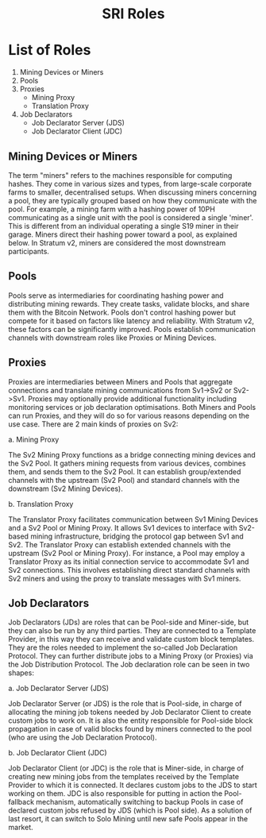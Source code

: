 <h1 align="center">
  SRI Roles
</h1>

# List of Roles

1. Mining Devices or Miners
2. Pools
3. Proxies
    - Mining Proxy
    - Translation Proxy
4. Job Declarators
    - Job Declarator Server (JDS)
    - Job Declarator Client (JDC)

## Mining Devices or Miners

The term "miners" refers to the machines responsible for computing hashes. They come in various sizes and types, from large-scale corporate farms to smaller, decentralised setups. When discussing miners concerning a pool, they are typically grouped based on how they communicate with the pool. For example, a mining farm with a hashing power of 10PH communicating as a single unit with the pool is considered a single 'miner'. This is different from an individual operating a single S19 miner in their garage. Miners direct their hashing power toward a pool, as explained below. In Stratum v2, miners are considered the most downstream participants.

## Pools

Pools serve as intermediaries for coordinating hashing power and distributing mining rewards. They create tasks, validate blocks, and share them with the Bitcoin Network. Pools don't control hashing power but compete for it based on factors like latency and reliability. With Stratum v2, these factors can be significantly improved. Pools establish communication channels with downstream roles like Proxies or Mining Devices.

## Proxies

Proxies are intermediaries between Miners and Pools that aggregate connections and translate mining communications from Sv1->Sv2 or Sv2->Sv1. Proxies may optionally provide additional functionality including monitoring services or job declaration optimisations. Both Miners and Pools can run Proxies, and they will do so for various reasons depending on the use case. There are 2 main kinds of proxies on Sv2:

a. Mining Proxy

The Sv2 Mining Proxy functions as a bridge connecting mining devices and the Sv2 Pool. It gathers mining requests from various devices, combines them, and sends them to the Sv2 Pool. It can establish group/extended channels with the upstream (Sv2 Pool) and standard channels with the downstream (Sv2 Mining Devices).

b. Translation Proxy

The Translator Proxy facilitates communication between Sv1 Mining Devices and a Sv2 Pool or Mining Proxy. It allows Sv1 devices to interface with Sv2-based mining infrastructure, bridging the protocol gap between Sv1 and Sv2. The Translator Proxy can establish extended channels with the upstream (Sv2 Pool or Mining Proxy). For instance, a Pool may employ a Translator Proxy as its initial connection service to accommodate Sv1 and Sv2 connections. This involves establishing direct standard channels with Sv2 miners and using the proxy to translate messages with Sv1 miners.

## Job Declarators

Job Declarators (JDs) are roles that can be Pool-side and Miner-side, but they can also be run by any third parties. They are connected to a Template Provider, in this way they can receive and validate custom block templates. They are the roles needed to implement the so-called Job Declaration Protocol. They can further distribute jobs to a Mining Proxy (or Proxies) via the Job Distribution Protocol. The Job declaration role can be seen in two shapes:

a. Job Declarator Server (JDS)

Job Declarator Server (or JDS) is the role that is Pool-side, in charge of allocating the mining job tokens needed by Job Declarator Client to create custom jobs to work on. It is also the entity responsible for Pool-side block propagation in case of valid blocks found by miners connected to the pool (who are using the Job Declaration Protocol).

b. Job Declarator Client (JDC)

Job Declarator Client (or JDC) is the role that is Miner-side, in charge of creating new mining jobs from the templates received by the Template Provider to which it is connected. It declares custom jobs to the JDS to start working on them. JDC is also responsible for putting in action the Pool-fallback mechanism, automatically switching to backup Pools in case of declared custom jobs refused by JDS (which is Pool side). As a solution of last resort, it can switch to Solo Mining until new safe Pools appear in the market.

